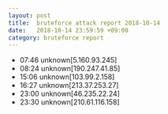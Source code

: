 ```yaml
---
layout: post
title:  bruteforce attack report 2018-10-14
date:   2018-10-14 23:59:59 +09:00
category: bruteforce report
---
```


* 07:46 unknown[5.160.93.245]
* 08:24 unknown[190.247.41.85]
* 15:06 unknown[103.99.2.158]
* 16:27 unknown[213.37.253.27]
* 23:00 unknown[46.235.22.24]
* 23:30 unknown[210.61.116.158]
